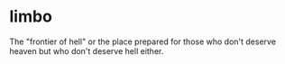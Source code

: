 # limbo
The "frontier of hell" or the place prepared for those who don't deserve heaven but who don't deserve hell either.

